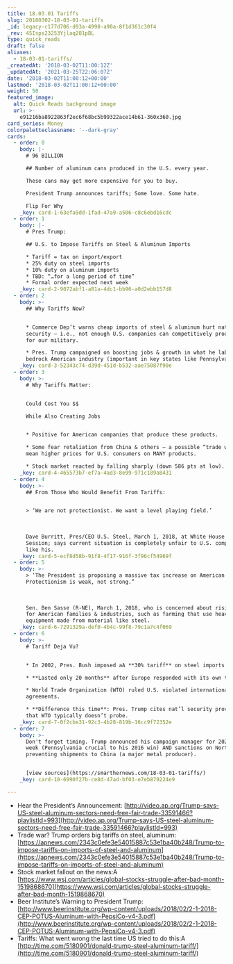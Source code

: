 ```yaml
---
title: 18.03.01 Tariffs
slug: 20180302-18-03-01-tariffs
_id: legacy-c177d706-d93a-4998-a90a-8f1d361c30f4
_rev: 45Isps23253Yjlaq281pBL
type: quick_reads
draft: false
aliases:
  - 18-03-01-tariffs/
_createdAt: '2018-03-02T11:00:12Z'
_updatedAt: '2021-03-25T22:06:07Z'
date: '2018-03-02T11:00:12+00:00'
lastmod: '2018-03-02T11:00:12+00:00'
weight: 50
featured_image:
  alt: Quick Reads background image
  url: >-
    e91216ba8922863f2ec6f68bc5b99322ace14b61-360x360.jpg
card_series: Money
colorpaletteclassname: '--dark-gray'
cards:
  - order: 0
    body: |-
      # 96 BILLION

      ## Number of aluminum cans produced in the U.S. every year.

      These cans may get more expensive for you to buy.

      President Trump announces tariffs; Some love. Some hate.

      Flip For Why
    _key: card-1-63efa9dd-1fad-47a9-a506-c8c6ebd16cdc
  - order: 1
    body: |-
      # Pres Trump:

      ## U.S. to Impose Tariffs on Steel & Aluminum Imports

      * Tariff = tax on import/export
      * 25% duty on steel imports
      * 10% duty on aluminum imports
      * TBD: “…for a long period of time”
      * Formal order expected next week
    _key: card-2-9072abf1-a81a-4dc1-bb96-a0d2ebb157d8
  - order: 2
    body: >-
      ## Why Tariffs Now?


      * Commerce Dep’t warns cheap imports of steel & aluminum hurt nat’l
      security – i.e., not enough U.S. companies can competitively produce metal
      for our military.

      * Pres. Trump campaigned on boosting jobs & growth in what he labeled a
      bedrock American industry (important in key states like Pennsylvania).
    _key: card-3-52343c74-d39d-451d-b532-aae75087f90e
  - order: 3
    body: >-
      # Why Tariffs Matter:


      Could Cost You $$  

      While Also Creating Jobs


      * Positive for American companies that produce these products.

      * Some fear retaliation from China & others – a possible “trade war” could
      mean higher prices for U.S. consumers on MANY products.

      * Stock market reacted by falling sharply (down 586 pts at low).
    _key: card-4-465573b7-ef7a-4ad3-8e99-971c189a8431
  - order: 4
    body: >-
      ## From Those Who Would Benefit From Tariffs:


      > ‘We are not protectionist. We want a level playing field.’  
        
        
        
      Dave Burritt, Pres/CEO U.S. Steel, March 1, 2018, at White House Listening
      Session; says current situation is completely unfair to U.S. companies
      like his.
    _key: card-5-ecf8d58b-91f8-4f17-916f-3f96cf54969f
  - order: 5
    body: >-
      > ‘The President is proposing a massive tax increase on American families.
      Protectionism is weak, not strong.”  
        
        
        
      Sen. Ben Sasse (R-NE), March 1, 2018, who is concerned about rising prices
      for American families & industries, such as farming that use heavy
      equipment made from material like steel.
    _key: card-6-7291329a-def0-4b4c-99f8-79c1a7c4f069
  - order: 6
    body: >-
      # Tariff Deja Vu?


      * In 2002, Pres. Bush imposed aA **30% tariff** on steel imports.

      * **Lasted only 20 months** after Europe responded with its own tariffs.

      * World Trade Organization (WTO) ruled U.S. violated international trade
      agreements.

      * **Difference this time**: Pres. Trump cites nat’l security provision
      that WTO typically doesn’t probe.
    _key: card-7-0f2cbe31-92c3-4b28-819b-16cc9f72352e
  - order: 7
    body: >-
      Don't forget timing. Trump announced his campaign manager for 2020 this
      week (Pennsylvania crucial to his 2016 win) AND sanctions on North Korea,
      preventing shipments to China (a major metal producer).


      [view sources](https://smarthernews.com/18-03-01-tariffs/)
    _key: card-10-6990f27b-ce8d-47ad-bf03-e7eb879224e9

---
```

* Hear the President’s Announcement: [http://video.ap.org/Trump-says-US-steel-aluminum-sectors-need-free-fair-trade-33591466?playlistId=993](http://video.ap.org/Trump-says-US-steel-aluminum-sectors-need-free-fair-trade-33591466?playlistId=993)
* Trade war? Trump orders big tariffs on steel, aluminum: [https://apnews.com/2343c0efe3e54015887c53e1ba40b248/Trump-to-impose-tariffs-on-imports-of-steel-and-aluminum](https://apnews.com/2343c0efe3e54015887c53e1ba40b248/Trump-to-impose-tariffs-on-imports-of-steel-and-aluminum)
* Stock market fallout on the news:A [https://www.wsj.com/articles/global-stocks-struggle-after-bad-month-1519868670](https://www.wsj.com/articles/global-stocks-struggle-after-bad-month-1519868670)
* Beer Institute’s Warning to President Trump: [http://www.beerinstitute.org/wp-content/uploads/2018/02/2-1-2018-CEP-POTUS-Aluminum-with-PepsiCo-v4-3.pdf](http://www.beerinstitute.org/wp-content/uploads/2018/02/2-1-2018-CEP-POTUS-Aluminum-with-PepsiCo-v4-3.pdf)
* Tariffs: What went wrong the last time US tried to do this:A [http://time.com/5180901/donald-trump-steel-aluminum-tariff/](http://time.com/5180901/donald-trump-steel-aluminum-tariff/)